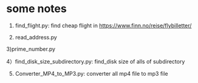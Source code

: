 # some notes
1) find_flight.py: find cheap flight in https://www.finn.no/reise/flybilletter/
 
2) read_address.py 	 

3)prime_number.py 	  

4）find_disk_size_subdirectory.py: find_disk size of alls of subdirectory
 
5) Converter_MP4_to_MP3.py: converter all mp4 file to mp3 file 
